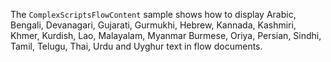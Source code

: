 The `ComplexScriptsFlowContent` sample shows how to display Arabic, Bengali, Devanagari, Gujarati, Gurmukhi, Hebrew, Kannada, Kashmiri, Khmer, Kurdish, Lao, Malayalam, Myanmar Burmese, Oriya, Persian, Sindhi, Tamil, Telugu, Thai, Urdu and Uyghur text in flow documents.
